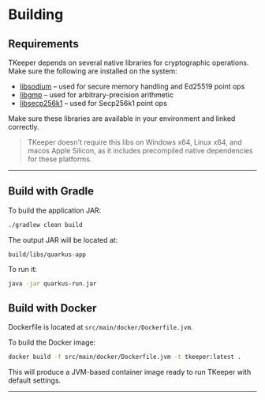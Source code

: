 # Building
## Requirements

TKeeper depends on several native libraries for cryptographic operations. Make sure the following are installed on the system:

- [libsodium](https://github.com/jedisct1/libsodium) – used for secure memory handling and Ed25519 point ops
- [libgmp](https://gmplib.org/) – used for arbitrary-precision arithmetic
- [libsecp256k1](https://github.com/bitcoin-core/secp256k1) – used for Secp256k1 point ops

Make sure these libraries are available in your environment and linked correctly.

> TKeeper doesn't require this libs on Windows x64, Linux x64, and macos Apple Silicon, as it includes precompiled native dependencies for these platforms.

---
## Build with Gradle

To build the application JAR:

```bash
./gradlew clean build
```

The output JAR will be located at:

```
build/libs/quarkus-app
```

To run it:

```bash
java -jar quarkus-run.jar
````

## Build with Docker

Dockerfile is located at `src/main/docker/Dockerfile.jvm`.

To build the Docker image:

```bash
docker build -f src/main/docker/Dockerfile.jvm -t tkeeper:latest .
```

This will produce a JVM-based container image ready to run TKeeper with default settings.

---